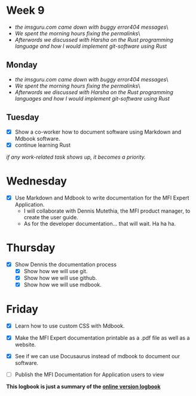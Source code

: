 # Week 9

- *the imsguru.com came down with buggy error404 messages*\
- *We spent the morning hours fixing the permalinks*\
- *Afterwords we discussed with Harsha on the Rust programming language and how I would implement git-software using Rust*

## Monday
- *the imsguru.com came down with buggy error404 messages*\
- *We spent the morning hours fixing the permalinks*\
- *Afterwords we discussed with Harsha on the Rust programming languages and how I would implement git-software using Rust*

## Tuesday
- [x] Show a co-worker how to document software using Markdown and Mdbook software.
- [x] continue learning Rust

*if any work-related task shows up, it becomes a priority.*

# Wednesday
- [x] Use Markdown and Mdbook to write documentation for the MFI Expert Application.
  - I will collaborate with Dennis Mutethia, the MFI product manager, to create the user guide.
  - As for the developer documentation... that will wait. Ha ha ha.

# Thursday
- [x] Show Dennis the documentation process
  - [x] Show how we will use git.
  - [x] Show how we will use github.
  - [x] Show how we will use mdbook.

# Friday
- [x] Learn how to use custom CSS with Mdbook.
- [x] Make the MFI Expert documentation printable as a .pdf file as well as a website.
- [x] See if we can use Docusaurus instead of mdbook to document our software.
- [ ] Publish the MFI Documentation for Application users to view


**This logbook is just a summary of the [online version logbook](https://kiarie404.github.io/Attachment_journal/)**